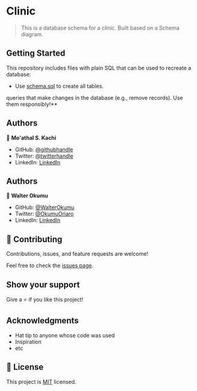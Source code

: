 # Clinic

> This is a database schema for a clinic. Built based on a Schema diagram. 


## Getting Started

This repository includes files with plain SQL that can be used to recreate a database:

- Use [schema.sql](./schema_based_on_diagram.sql) to create all tables.

queries that make changes in the database (e.g., remove records). Use them responsibly!**


## Authors

👤 **Mo'athal S. Kachi**

- GitHub: [@githubhandle](https://github.com/Moathal)
- Twitter: [@twitterhandle](https://twitter.com/mo_athal)
- LinkedIn: [LinkedIn](https://linkedin.com/in/moathalkachi)

## Authors

👤 **Walter Okumu**

- GitHub: [@WalterOkumu](https://github.com/WalterOkumu)
- Twitter: [@OkumuOriaro](https://twitter.com/OkumuOriaro)
- LinkedIn: [LinkedIn](https://www.linkedin.com/in/okumu-oriaro/)


## 🤝 Contributing

Contributions, issues, and feature requests are welcome!

Feel free to check the [issues page](../../issues/).

## Show your support

Give a ⭐️ if you like this project!

## Acknowledgments

- Hat tip to anyone whose code was used
- Inspiration
- etc

## 📝 License

This project is [MIT](./MIT.md) licensed.
